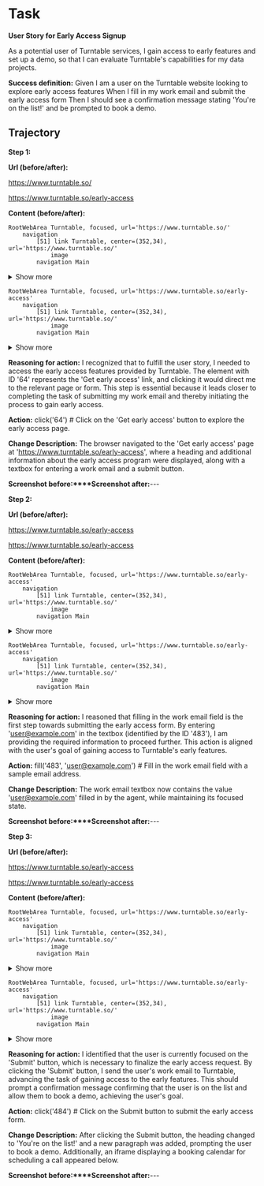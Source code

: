 # Task

**User Story for Early Access Signup**

As a potential user of Turntable services,
I gain access to early features and set up a demo,
so that I can evaluate Turntable's capabilities for my data projects.

**Success definition:** Given I am a user on the Turntable website looking to explore early access features
When I fill in my work email and submit the early access form
Then I should see a confirmation message stating 'You're on the list!' and be prompted to book a demo.

## Trajectory

**Step 1:**

**Url (before/after):** 

https://www.turntable.so/

https://www.turntable.so/early-access

**Content (before/after):** 

```
RootWebArea Turntable, focused, url='https://www.turntable.so/'
	navigation
		[51] link Turntable, center=(352,34), url='https://www.turntable.so/'
			image
		navigation Main
```
<details><summary>Show more</summary>

```
			list
		[64] link Get early access, center=(1553,34), url='https://www.turntable.so/early-access'
	image
	image
	image
	[87] link Backed by Y Combinator, center=(960,213), url='https://www.ycombinator.com/companies/turntable'
		image
		image
	heading Where humans and AI build data pipelines
	paragraph
		StaticText Turntable is a collaborative workspace to develop, deploy, and monitor data products in half the time
	[98] button Get early access, center=(960,551)
	image
	image
	tabpanel
		image Feature 1 screenshot, url='https://www.turntable.so/_next/image?url=%2Fheader_tt_high_res.png&w=1920&q=100'
	heading TRUSTED BY HUNDREDS OF LEADING DATA TEAMS
	image Grab, url='https://www.turntable.so/grab.svg'
	image Spotify, url='https://www.turntable.so/spotify.svg'
	image Louis Vuitton, url='https://www.turntable.so/lv.svg'
	image The Atlantic, url='https://www.turntable.so/the_atlantic.svg'
	image gopuff, url='https://www.turntable.so/gopuff.svg'
	image Braze, url='https://www.turntable.so/braze.svg'
	image Wayfair, url='https://www.turntable.so/wayfair.svg'
	image Xero, url='https://www.turntable.so/xero_logo.svg'
	image Hubspot, url='https://www.turntable.so/hubspot.svg'
	image Pave, url='https://www.turntable.so/pave_logo.svg'
	heading A powerful data IDE
	heading Purpose built code editor
	paragraph
		StaticText Run queries, document tables, and transform data using dbt Core, SQLMesh, or plain SQL.
	heading Column-level lineage
	paragraph
		StaticText Trace columns from upstream sources, to transforms and downstream dashboards.
	heading Multiplayer projects
	paragraph
		StaticText Work on projects together and get teammates caught up to speed.
	StaticText SELECT 
  users.name, 
  orders.order_date, 
  SUM(order_items.quantity * products.price) AS total_amount
FROM 
  users
  JOIN orders ON users.id = orders.user_id
  JOIN order_items ON orders.id = order_items.order_id
  JOIN products ON order_items.product_id = products.id
WHERE 
  orders.order_date >= '2023-01-01'
GROUP BY 
  users.name, orders.order_date
ORDER BY 
  total_amount DESC
LIMIT 10;
	StaticText Alex
	StaticText Jen
	heading Automated catalog
	paragraph
		StaticText Sync sources, metrics and dashboards with up-to-date metadata and documentation.
	heading Virtual data branches
	paragraph
		StaticText Modify, preview, and deploy transform and BI changes instantly. Avoid data duplication.
	image
	image
	heading Models, metrics, and dashboards in minutes
	paragraph
		StaticText A native AI assistant helps you spend less time managing your DAG, building models, and changing downstream BI tools and reports.
	list
		listitem
			image
			StaticText Context across your data stack
		listitem
			image
			StaticText Auto EDA and profiling
		listitem
			image
			StaticText Auto-generate documentation
		listitem
			image
			StaticText Generate and edit models
		listitem
			image
			StaticText Leverage warehouse design
		listitem
			image
			StaticText Interpret data lineage
	image
	image
	StaticText stg_customers.sql
	StaticText current file
	StaticText x
	image
	StaticText 3
	StaticText models from lineage
	StaticText x
	image
	StaticText Data Profile
	StaticText 56.1k rows
	StaticText x
	image
	StaticText Compiled SQL
	StaticText stg_customers.sql
	StaticText x
	StaticText Generate documentation for this model
	image
	StaticText Claude-3.5-sonnet
	button Submit
		image
	heading Find problems before your stakeholders do
	paragraph
		StaticText Full end-to-end visibility into your data stack. Discover breaking changes and data quality issues in your pipelines and dashboards before they go to production.
	list
		listitem
			image
			StaticText Orchestrate transforms and jobs
		listitem
			image
			StaticText Detect breaking changes
		listitem
			image
			StaticText Set up alerts and monitoring
		listitem
			image
			StaticText Run data diffs across environments
	image dbt, url='https://www.turntable.so/_next/static/media/dbt.f00d6df4.svg'
	image looker, url='https://www.turntable.so/_next/static/media/looker.c44969d0.svg'
	image snowflake, url='https://www.turntable.so/_next/static/media/snowflake.a7deda5d.svg'
	image
	image sheets, url='https://www.turntable.so/_next/static/media/sheets.6bc82f3b.svg'
	image postgres, url='https://www.turntable.so/_next/static/media/postgres.68b66bab.svg'
	image power_bi, url='https://www.turntable.so/_next/static/media/power_bi.94baf198.svg'
	image
	image
	image
	image
	image
	image
	heading Workswithyourdatastack
		StaticText Works
		StaticText with
		StaticText your
		StaticText data
		StaticText stack
	paragraph
		StaticText Setup takes 5 minutes. Turntable supports all the tools you already love and use.
	image Snowflake Logo
	image
	image
	image
	image
	image
	image
	image
	image
	image
	image
	image
	heading Getstartedforfree
		StaticText Get
		StaticText started
		StaticText for
		StaticText free
	paragraph
		StaticText 14 day trial. No credit card required.
	button Get early access
	StaticText Product
	link Features, url='https://www.turntable.so/#product'
	link VS Code Extension, url='https://www.turntable.so/extension'
	StaticText Resources
	link Support, url='https://www.turntable.so/support'
	link Terms, url='https://www.turntable.so/terms'
	link Privacy, url='https://www.turntable.so/privacy'
	StaticText Company
	link Contact Us, url='mailto:team@turntable.so'
	link Join the team, url='https://www.ycombinator.com/companies/turntable/jobs'
	link, url='https://join.slack.com/t/turntable-community/shared_invite/zt-25p0olvhz-Z~c5QWq1jv2YFHQ46mMFDA'
		image
	link, url='https://x.com/turntable'
		image
	link, url='https://www.linkedin.com/company/turntabledata/'
		image
	alert, atomic
```
</details>



```
RootWebArea Turntable, focused, url='https://www.turntable.so/early-access'
	navigation
		[51] link Turntable, center=(352,34), url='https://www.turntable.so/'
			image
		navigation Main
```
<details><summary>Show more</summary>

```
			list
		[64] link Get early access, center=(1553,34), focused, url='https://www.turntable.so/early-access'
	alert, atomic
	heading Get early access
	paragraph
		StaticText Setup takes 5 minutes. 14 day free trial. No credit card required.
	LabelText
		StaticText Work email
	[483] textbox Work email, center=(960,325), contenteditable=True
	[484] button Submit, center=(960,381)
```
</details>

**Reasoning for action:** I recognized that to fulfill the user story, I needed to access the early access features provided by Turntable. The element with ID '64' represents the 'Get early access' link, and clicking it would direct me to the relevant page or form. This step is essential because it leads closer to completing the task of submitting my work email and thereby initiating the process to gain early access.

**Action:** click('64') # Click on the 'Get early access' button to explore the early access page.

**Change Description:** The browser navigated to the 'Get early access' page at 'https://www.turntable.so/early-access', where a heading and additional information about the early access program were displayed, along with a textbox for entering a work email and a submit button.

**Screenshot before:****Screenshot after:**---

**Step 2:**

**Url (before/after):** 

https://www.turntable.so/early-access

https://www.turntable.so/early-access

**Content (before/after):** 

```
RootWebArea Turntable, focused, url='https://www.turntable.so/early-access'
	navigation
		[51] link Turntable, center=(352,34), url='https://www.turntable.so/'
			image
		navigation Main
```
<details><summary>Show more</summary>

```
			list
		[64] link Get early access, center=(1553,34), focused, url='https://www.turntable.so/early-access'
	alert, atomic
	heading Get early access
	paragraph
		StaticText Setup takes 5 minutes. 14 day free trial. No credit card required.
	LabelText
		StaticText Work email
	[483] textbox Work email, center=(960,325), contenteditable=True
	[484] button Submit, center=(960,381)
```
</details>



```
RootWebArea Turntable, focused, url='https://www.turntable.so/early-access'
	navigation
		[51] link Turntable, center=(352,34), url='https://www.turntable.so/'
			image
		navigation Main
```
<details><summary>Show more</summary>

```
			list
		[64] link Get early access, center=(1553,34), url='https://www.turntable.so/early-access'
	alert, atomic
	heading Get early access
	paragraph
		StaticText Setup takes 5 minutes. 14 day free trial. No credit card required.
	LabelText
		StaticText Work email
	[483] textbox Work email value='user@example.com', center=(960,325), contenteditable=True, focused
	[484] button Submit, center=(960,381)
```
</details>

**Reasoning for action:** I reasoned that filling in the work email field is the first step towards submitting the early access form. By entering 'user@example.com' in the textbox (identified by the ID '483'), I am providing the required information to proceed further. This action is aligned with the user's goal of gaining access to Turntable's early features.

**Action:** fill('483', 'user@example.com') # Fill in the work email field with a sample email address.

**Change Description:** The work email textbox now contains the value 'user@example.com' filled in by the agent, while maintaining its focused state.

**Screenshot before:****Screenshot after:**---

**Step 3:**

**Url (before/after):** 

https://www.turntable.so/early-access

https://www.turntable.so/early-access

**Content (before/after):** 

```
RootWebArea Turntable, focused, url='https://www.turntable.so/early-access'
	navigation
		[51] link Turntable, center=(352,34), url='https://www.turntable.so/'
			image
		navigation Main
```
<details><summary>Show more</summary>

```
			list
		[64] link Get early access, center=(1553,34), url='https://www.turntable.so/early-access'
	alert, atomic
	heading Get early access
	paragraph
		StaticText Setup takes 5 minutes. 14 day free trial. No credit card required.
	LabelText
		StaticText Work email
	[483] textbox Work email value='user@example.com', center=(960,325), contenteditable=True, focused
	[484] button Submit, center=(960,381)
```
</details>



```
RootWebArea Turntable, focused, url='https://www.turntable.so/early-access'
	navigation
		[51] link Turntable, center=(352,34), url='https://www.turntable.so/'
			image
		navigation Main
```
<details><summary>Show more</summary>

```
			list
		[64] link Get early access, center=(1553,34), url='https://www.turntable.so/early-access'
	alert, atomic
	heading Get early access
	heading You're on the list!
	paragraph
		StaticText Want to chat sooner? Book a demo using the Cal embed.
	[a] Iframe Book a call, center=(960,679), title=Book a call
		RootWebArea Turntable Demo | Ian Tracey | Cal.com, url='https://app.cal.com/turntable/demo/embed?embed=&layout=month_view&embedType=inline&ui.color-scheme=dark&date=2025-01-03&month=2025-01'
			image
			main
				list
					listitem
						[a92] link Ian Tracey, center=(477,431), url='https://cal.com/turntable?redirect=false'
							image Ian Tracey, url='https://lh3.googleusercontent.com/a/ACg8ocIe8fXzyAlWF7J53SzU0rQBA0LHygb9g3mLa2ZcGBwD93D2GPU=s96-c'
				paragraph
					StaticText Ian Tracey
				heading Turntable Demo
				StaticText 20m
				image Google Meet icon, url='https://app.cal.com/app-store/googlevideo/logo.webp'
				[a106] paragraph, center=(536,561)
					StaticText Google Meet
				generic
				StaticText Select...
				[a119] combobox Timezone Select, center=(491,597), autocomplete='list', expanded=False, hasPopup='menu'
				strong
					StaticText January
				StaticText 2025
				[a132] button View previous month, center=(1126,425), disabled=True
				[a134] button View next month, center=(1162,425)
				StaticText SUN
				StaticText MON
				StaticText TUE
				StaticText WED
				StaticText THU
				StaticText FRI
				StaticText SAT
				[a152] button 1, center=(960,525), disabled=True
				[a154] button 2, center=(1024,525), disabled=True
				[a156] button 3 today, center=(1087,525)
				[a160] button 4, center=(1150,525), disabled=True
				[a162] button 5, center=(771,588), disabled=True
				[a164] button 6, center=(834,588)
				[a166] button 7, center=(897,588)
				[a168] button 8, center=(960,588)
				[a170] button 9, center=(1024,588)
				[a172] button 10, center=(1087,588)
				[a174] button 11, center=(1150,588), disabled=True
				[a176] button 12, center=(771,651), disabled=True
				[a178] button 13, center=(834,651)
				[a180] button 14, center=(897,651)
				[a182] button 15, center=(960,651)
				[a184] button 16, center=(1024,651)
				[a186] button 17, center=(1087,651)
				[a188] button 18, center=(1150,651), disabled=True
				[a190] button 19, center=(771,715), disabled=True
				[a192] button 20, center=(834,715)
				[a194] button 21, center=(897,715)
				[a196] button 22, center=(960,715)
				[a198] button 23, center=(1024,715)
				[a200] button 24, center=(1087,715)
				[a202] button 25, center=(1150,715), disabled=True
				[a204] button 26, center=(771,778), disabled=True
				[a206] button 27, center=(834,778)
				[a208] button 28, center=(897,778)
				[a210] button 29, center=(960,778)
				[a212] button 30, center=(1024,778)
				[a214] button 31, center=(1087,778)
				StaticText Fri
				StaticText 03
				group
					[a223] radio 12h, center=(1377,425), checked='true'
					[a225] radio 24h, center=(1429,425), checked='false'
				[a232] button 11:00pm, center=(1340,474)
				[a235] button 11:20pm, center=(1340,520)
				[a238] button 11:40pm, center=(1340,566)
				[a242] link Cal.com Logo, center=(960,923), url='https://go.cal.com/booking'
					image Cal.com Logo, url='https://app.cal.com/api/logo'
			alert, atomic
```
</details>

**Reasoning for action:** I identified that the user is currently focused on the 'Submit' button, which is necessary to finalize the early access request. By clicking the 'Submit' button, I send the user's work email to Turntable, advancing the task of gaining access to the early features. This should prompt a confirmation message confirming that the user is on the list and allow them to book a demo, achieving the user's goal.

**Action:** click('484') # Click on the Submit button to submit the early access form.

**Change Description:** After clicking the Submit button, the heading changed to 'You're on the list!' and a new paragraph was added, prompting the user to book a demo. Additionally, an iframe displaying a booking calendar for scheduling a call appeared below.

**Screenshot before:****Screenshot after:**---

